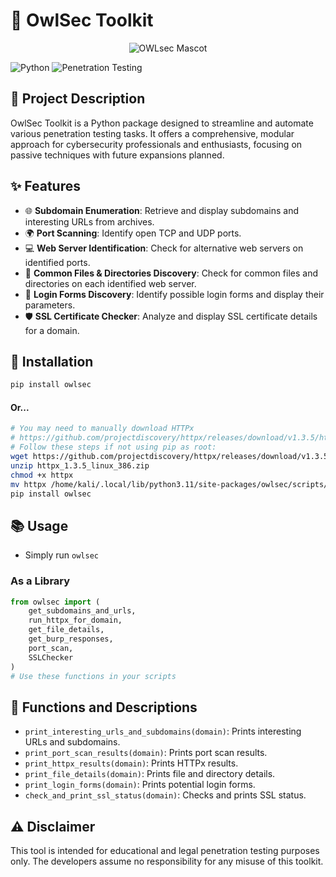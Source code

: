 
# 🦉 OwlSec Toolkit

<p align="center">
  <img src="owlsec_helper.png" alt="OWLsec Mascot">
</p>

![Python](https://img.shields.io/badge/language-Python-blue.svg) ![Penetration Testing](https://img.shields.io/badge/category-Penetration%20Testing-brightgreen.svg)

## 📖 Project Description

OwlSec Toolkit is a Python package designed to streamline and automate various penetration testing tasks. It offers a comprehensive, modular approach for cybersecurity professionals and enthusiasts, focusing on passive techniques with future expansions planned.

## ✨ Features

- 🌐 **Subdomain Enumeration**: Retrieve and display subdomains and interesting URLs from archives.
- 🌍 **Port Scanning**: Identify open TCP and UDP ports.
- 💻 **Web Server Identification**: Check for alternative web servers on identified ports.
- 📁 **Common Files & Directories Discovery**: Check for common files and directories on each identified web server.
- 🔐 **Login Forms Discovery**: Identify possible login forms and display their parameters.
- 🛡️ **SSL Certificate Checker**: Analyze and display SSL certificate details for a domain.

## 🚀 Installation

```bash
pip install owlsec
```

#### Or...

```bash
# You may need to manually download HTTPx
# https://github.com/projectdiscovery/httpx/releases/download/v1.3.5/httpx_1.3.5_linux_386.zip
# Follow these steps if not using pip as root:
wget https://github.com/projectdiscovery/httpx/releases/download/v1.3.5/httpx_1.3.5_linux_386.zip
unzip httpx_1.3.5_linux_386.zip
chmod +x httpx
mv httpx /home/kali/.local/lib/python3.11/site-packages/owlsec/scripts/pentesting/
pip install owlsec
```

## 📚 Usage

- Simply run `owlsec`

### As a Library

```python
from owlsec import (
    get_subdomains_and_urls, 
    run_httpx_for_domain, 
    get_file_details,
    get_burp_responses,
    port_scan,
    SSLChecker
)
# Use these functions in your scripts
```

## 📃 Functions and Descriptions

- `print_interesting_urls_and_subdomains(domain)`: Prints interesting URLs and subdomains.
- `print_port_scan_results(domain)`: Prints port scan results.
- `print_httpx_results(domain)`: Prints HTTPx results.
- `print_file_details(domain)`: Prints file and directory details.
- `print_login_forms(domain)`: Prints potential login forms.
- `check_and_print_ssl_status(domain)`: Checks and prints SSL status.

## ⚠️ Disclaimer

This tool is intended for educational and legal penetration testing purposes only. The developers assume no responsibility for any misuse of this toolkit.
